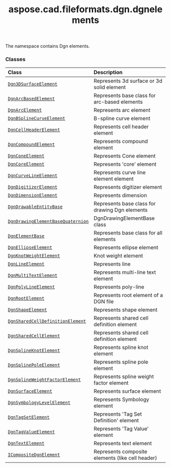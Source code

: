 ﻿---
title: aspose.cad.fileformats.dgn.dgnelements
second_title: Aspose.CAD for Python via .NET API References
description: 
type: docs
weight: 10
url: /python-net/aspose.cad.fileformats.dgn.dgnelements/
is_root: false
---

The namespace contains Dgn elements.

### Classes
| Class | Description |
| :- | :- |
| [`Dgn3DSurfaceElement`](/cad/python-net/aspose.cad.fileformats.dgn.dgnelements/dgn3dsurfaceelement) | Represents 3d surface or 3d solid element |
| [`DgnArcBasedElement`](/cad/python-net/aspose.cad.fileformats.dgn.dgnelements/dgnarcbasedelement) | Represents base class for arc-based elements |
| [`DgnArcElement`](/cad/python-net/aspose.cad.fileformats.dgn.dgnelements/dgnarcelement) | Represents arc element |
| [`DgnBSplineCurveElement`](/cad/python-net/aspose.cad.fileformats.dgn.dgnelements/dgnbsplinecurveelement) | B-spline curve element |
| [`DgnCellHeaderElement`](/cad/python-net/aspose.cad.fileformats.dgn.dgnelements/dgncellheaderelement) | Represents cell header element |
| [`DgnCompoundElement`](/cad/python-net/aspose.cad.fileformats.dgn.dgnelements/dgncompoundelement) | Represents compound element |
| [`DgnConeElement`](/cad/python-net/aspose.cad.fileformats.dgn.dgnelements/dgnconeelement) | Represents Cone element |
| [`DgnCoreElement`](/cad/python-net/aspose.cad.fileformats.dgn.dgnelements/dgncoreelement) | Represents 'core' element |
| [`DgnCurveLineElement`](/cad/python-net/aspose.cad.fileformats.dgn.dgnelements/dgncurvelineelement) | Represents curve line element element |
| [`DgnDigitizerElement`](/cad/python-net/aspose.cad.fileformats.dgn.dgnelements/dgndigitizerelement) | Represents digitizer element |
| [`DgnDimensionElement`](/cad/python-net/aspose.cad.fileformats.dgn.dgnelements/dgndimensionelement) | Represents dimension |
| [`DgnDrawableEntityBase`](/cad/python-net/aspose.cad.fileformats.dgn.dgnelements/dgndrawableentitybase) | Represents base class for drawing Dgn elements |
| [`DgnDrawingElementBaseQuaternion`](/cad/python-net/aspose.cad.fileformats.dgn.dgnelements/dgndrawingelementbasequaternion) | DgnDrawingElementBase class |
| [`DgnElementBase`](/cad/python-net/aspose.cad.fileformats.dgn.dgnelements/dgnelementbase) | Represents base class for all elements |
| [`DgnEllipseElement`](/cad/python-net/aspose.cad.fileformats.dgn.dgnelements/dgnellipseelement) | Represents ellipse element |
| [`DgnKnotWeightElement`](/cad/python-net/aspose.cad.fileformats.dgn.dgnelements/dgnknotweightelement) | Knot weight element |
| [`DgnLineElement`](/cad/python-net/aspose.cad.fileformats.dgn.dgnelements/dgnlineelement) | Represents line |
| [`DgnMultiTextElement`](/cad/python-net/aspose.cad.fileformats.dgn.dgnelements/dgnmultitextelement) | Represents multi-line text element |
| [`DgnPolyLineElement`](/cad/python-net/aspose.cad.fileformats.dgn.dgnelements/dgnpolylineelement) | Represents poly-line |
| [`DgnRootElement`](/cad/python-net/aspose.cad.fileformats.dgn.dgnelements/dgnrootelement) | Represents root element of a DGN file |
| [`DgnShapeElement`](/cad/python-net/aspose.cad.fileformats.dgn.dgnelements/dgnshapeelement) | Represents shape element |
| [`DgnSharedCellDefinitionElement`](/cad/python-net/aspose.cad.fileformats.dgn.dgnelements/dgnsharedcelldefinitionelement) | Represents shared cell definition element |
| [`DgnSharedCellElement`](/cad/python-net/aspose.cad.fileformats.dgn.dgnelements/dgnsharedcellelement) | Represents shared cell definition element |
| [`DgnSplineKnotElement`](/cad/python-net/aspose.cad.fileformats.dgn.dgnelements/dgnsplineknotelement) | Represents spline knot element |
| [`DgnSplinePoleElement`](/cad/python-net/aspose.cad.fileformats.dgn.dgnelements/dgnsplinepoleelement) | Represents spline pole element |
| [`DgnSplineWeightFactorElement`](/cad/python-net/aspose.cad.fileformats.dgn.dgnelements/dgnsplineweightfactorelement) | Represents spline weight factor element |
| [`DgnSurfaceElement`](/cad/python-net/aspose.cad.fileformats.dgn.dgnelements/dgnsurfaceelement) | Represents surface element |
| [`DgnSymbologyLevelElement`](/cad/python-net/aspose.cad.fileformats.dgn.dgnelements/dgnsymbologylevelelement) | Represents Symbology element |
| [`DgnTagSetElement`](/cad/python-net/aspose.cad.fileformats.dgn.dgnelements/dgntagsetelement) | Represents 'Tag Set Definition' element |
| [`DgnTagValueElement`](/cad/python-net/aspose.cad.fileformats.dgn.dgnelements/dgntagvalueelement) | Represents 'Tag Value' element |
| [`DgnTextElement`](/cad/python-net/aspose.cad.fileformats.dgn.dgnelements/dgntextelement) | Represents text element |
| [`ICompositeDgnElement`](/cad/python-net/aspose.cad.fileformats.dgn.dgnelements/icompositedgnelement) | Represents composite elements (like cell header) |


